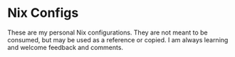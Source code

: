 # Nix Configs

These are my personal Nix configurations. They are not meant to be consumed, but may be used as a reference or copied. I am always learning and welcome feedback and comments.

